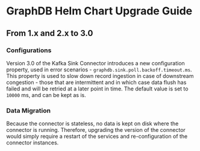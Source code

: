 # GraphDB Helm Chart Upgrade Guide

## From 1.x and 2.x to 3.0

### Configurations

Version 3.0 of the Kafka Sink Connector introduces a new configuration property, used in error scenarios - `graphdb.sink.poll.backoff.timeout.ms`.
This property is used to slow down record ingestion in case of downstream congestion - those that are intermittent and in which case data flush has failed and
will be retried at a later point in time. The default value is set to `10000` ms, and can be kept as is.

### Data Migration

Because the connector is stateless, no data is kept on disk where the connector is running. Therefore, upgrading the version of the connector would simply require
a restart of the services and re-configuration of the connector instances.

